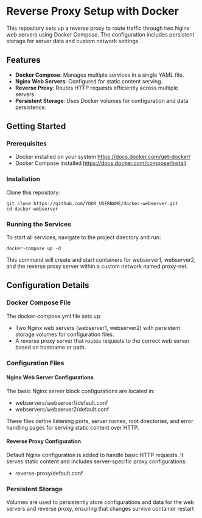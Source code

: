 # Reverse Proxy Setup with Docker

This repository sets up a reverse proxy to route traffic through two Nginx web servers using Docker Compose. The configuration includes persistent storage for server data and custom network settings.

## Features
- **Docker Compose**: Manages multiple services in a single YAML file.
- **Nginx Web Servers**: Configured for static content serving.
- **Reverse Proxy**: Routes HTTP requests efficiently across multiple servers.
- **Persistent Storage**: Uses Docker volumes for configuration and data persistence.

## Getting Started

### Prerequisites
- Docker installed on your system https://docs.docker.com/get-docker/
- Docker Compose installed https://docs.docker.com/compose/install

### Installation

Clone this repository:
```
git clone https://github.com/YOUR_USERNAME/docker-webserver.git
cd docker-webserver
```

### Running the Services

To start all services, navigate to the project directory and run:
```
docker-compose up -d
```

This command will create and start containers for webserver1, webserver2, and the reverse proxy
server within a custom network named proxy-net.

## Configuration Details

### Docker Compose File

The docker-compose.yml file sets up:
- Two Nginx web servers (webserver1, webserver2) with persistent storage volumes for
  configuration files.
- A reverse proxy server that routes requests to the correct web server based on hostname or path.

### Configuration Files

#### Nginx Web Server Configurations
The basic Nginx server block configurations are located in:
- webservers/webserver1/default.conf
- webservers/webserver2/default.conf

These files define listening ports, server names, root directories, and error handling pages for
serving static content over HTTP.

#### Reverse Proxy Configuration
Default Nginx configuration is added to handle basic HTTP requests. It serves
static content and includes server-specific proxy configurations:
- reverse-proxy/default.conf

### Persistent Storage

Volumes are used to persistently store configurations and data for the web servers and reverse
proxy, ensuring that changes survive container restart
